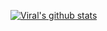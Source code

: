 [![Viral's github stats](https://github-readme-stats.vercel.app/api?username=viral98)](https://github.com/anuraghazra/github-readme-stats)
